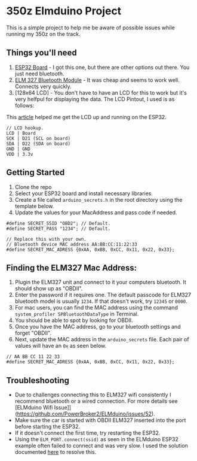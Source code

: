 # 350z Elmduino Project
This is a simple project to help me be aware of possible issues while running my 350z on the track.

## Things you'll need
1. [ESP32 Board](https://www.amazon.com/gp/product/B07WCG1PLV/ref=ppx_yo_dt_b_search_asin_title?ie=UTF8&psc=1) - I got this one, but there are other options out there. You just need bluetooth.
2. [ELM 327 Bluetooth Module](https://www.amazon.com/dp/B09B2Q7WJS?psc=1&ref=ppx_yo2ov_dt_b_product_details) - It was cheap and seems to work well. Connects very quickly.
3. [128x64 LCD] - You don't have to have an LCD for this to work but it's very helfpul for displaying the data. The LCD Pintout, I used is as follows:

This [article](https://randomnerdtutorials.com/esp32-ssd1306-oled-display-arduino-ide/) helped me get the LCD up and running on the ESP32.

```
// LCD hookup.
LCD | Board
SCK | D21 (SCL on board)
SDA | D22 (SDA on board)
GND | GND
VDD | 3.3v
```

## Getting Started
1. Clone the repo
2. Select your ESP32 board and install necessary libraries
3. Create a file called `arduino_secrets.h` in the root directory using the template below.
4. Update the values for your MacAddress and pass code if needed.

```
#define SECRET_SSID "OBD2"; // Default.
#define SECRET_PASS "1234"; // Default.

// Replace this with your own.
// Bluetooth device MAC address AA:BB:CC:11:22:33
#define SECRET_MAC_ADRESS {0xAA, 0xBB, 0xCC, 0x11, 0x22, 0x33};
```

## Finding the ELM327 Mac Address:
1. Plugin the ELM327 unit and connect to it your computers bluetooth. It should show up as "OBDII".
2. Enter the password if it requires one. The default passcode for ELM327 bluetooth model is usually `1234`. If that doesn't work, try `12345` or `0000`.
3. For mac users, you can find the MAC address using the command `system_profiler SPBluetoothDataType` in Terminal.
4. You should be able to spot by looking for OBDII.
5. Once you have the MAC address, go to your bluetooth settings and forget "OBDII".
6. Next, update the MAC address in the `arduino_secrets` file. Each pair of values will have an `0x` as seen below.
```
// AA BB CC 11 22 33
#define SECRET_MAC_ADRESS {0xAA, 0xBB, 0xCC, 0x11, 0x22, 0x33};
```

## Troubleshooting
- Due to challenges connecting this to ELM327 wifi consistently I recommend bluetooth or a wired connection. For more details see [ELMduino Wifi Issue]](https://github.com/PowerBroker2/ELMduino/issues/52).
- Make sure the car is started with OBDII ELM327 inserted into the port before starting the ESP32.
- If it doesn't connect the first time, try restarting the ESP32.
- Using the `ELM_PORT.connect(ssid)` as seen in the ELMduino ESP32 example often failed to connect and was very slow. I used the solution documented [here](https://github.com/espressif/arduino-esp32/blob/b92c58d74b151c7a3b56db4e78f2d3c90c16446f/libraries/BluetoothSerial/examples/SerialToSerialBTM/SerialToSerialBTM.ino#L27-L31) to resolve this.